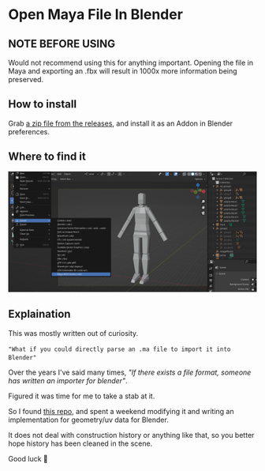 # Open Maya File In Blender

<h2>NOTE BEFORE USING</h2>
Would not recommend using this for anything important. Opening the file in Maya and exporting an .fbx will result in 1000x more information being preserved.

<h2>How to install</h2>

Grab [a zip file from the releases](https://github.com/rBrenick/open-maya-file-in-blender/releases/download/0.00.01/open_maya_file_in_blender_0-00-01.zip), and install it as an Addon in Blender preferences. 

<h2>Where to find it</h2>

![header image](docs/header_image.png)



<h2>Explaination</h2>

This was mostly written out of curiosity.

<code>"What if you could directly parse an .ma file to import it into Blender"</code>

Over the years I've said many times, <i>"If there exists a file format, someone has written an importer for blender"</i>. 

Figured it was time for me to take a stab at it.

So I found [this repo](https://github.com/mottosso/maya-scenefile-parser), and spent a weekend modifying it and writing an implementation for geometry/uv data for Blender.

It does not deal with construction history or anything like that, so you better hope history has been cleaned in the scene.



Good luck 🤞
